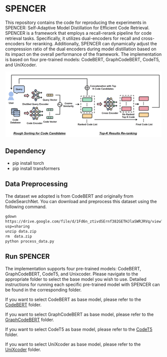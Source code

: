 # SPENCER

This repository contains the code for reproducing the experiments in SPENCER: Self-Adaptive Model Distillation for Efficient Code Retrieval. SPENCER is a framework that employs a recall-rerank pipeline for code retrieval tasks. Specifically, it utilizes dual-encoders for recall and cross-encoders for reranking. Additionally, SPENCER can dynamically adjust the compression ratio of the dual encoders during model distillation based on its impact on the overall performance of the framework. The implementation is based on four pre-trained models: CodeBERT, GraphCodeBERT, CodeT5, and UniXcoder.

![img](https://github.com/wcgu1993/SPENCER/blob/main/framework.png)

## Dependency

- pip install torch
- pip install transformers

## Data Preprocessing

The dataset we adopted is from CodeBERT and originally from CodeSearchNet. You can download and preprocess this dataset using the following command.

```
gdown https://drive.google.com/file/d/1Fd6n_ztivdSErnf382GETHJlaSWRJRVq/view?usp=sharing
unzip data.zip
rm  data.zip
python process_data.py
```

## Run SPENCER

The implementation supports four pre-trained models: CodeBERT, GraphCodeBERT, CodeT5, and Unixcoder. Please navigate to the appropriate folder to select the base model you wish to use. Detailed instructions for running each specific pre-trained model with SPENCER can be found in the corresponding folder.

If you want to select CodeBERT as base model, please refer to the [CodeBERT](https://github.com/wcgu1993/SPENCER/tree/main/CodeBERT) folder.

If you want to select GraphCodeBERT as base model, please refer to the [GraphCodeBERT](https://github.com/wcgu1993/SPENCER/tree/main/GraphCodeBERT) folder.

If you want to select CodeT5 as base model, please refer to the [CodeT5](https://github.com/wcgu1993/SPENCER/tree/main/CodeT5) folder.

If you want to select UniXcoder as base model, please refer to the [UniXcoder](https://github.com/wcgu1993/SPENCER/tree/main/UniXcoder) folder.
